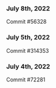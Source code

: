 ### July 8th, 2022

Commit #56328

### July 5th, 2022

Commit #314353


### July 4th, 2022

Commit #72281
